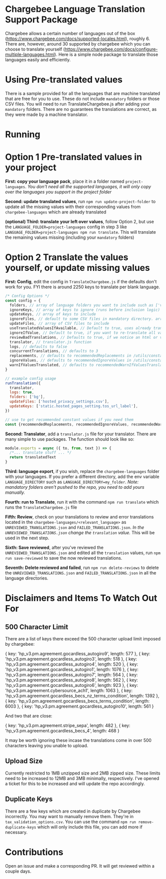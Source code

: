 # Chargebee Language Translation Support Package

Chargebee allows a certain number of languages out of the box (https://www.chargebee.com/docs/supported-locales.html), roughly 6. There are, however, around 30 supported by chargebee which you can choose to translate yourself (https://www.chargebee.com/docs/configure-multiple-languages.html). Here is a simple node package to translate those languages easily and efficiently.

# Using Pre-translated values

There is a sample provided for all the languages that are machine translated that are free for you to use. These do not include `mandatory` folders or those CSV files. You will need to run TranslateChargebee.js after adding your `mandatory` folders. There are no guarantees the translations are correct, as they were made by a machine translator.

# Running

# Option 1 Pre-translated values in your project

**First: copy your language pack**, place it in a folder named `project-languages`. _You don't need all the supported languages, it will only copy over the languages you support in the project folder_

**Second: update translated values**, run `npm run update-project-folder` to update all the missing values with their corresponding values from `chargebee-languages` which are already translated

**(optional) Third: translate your left over values**, follow Option 2, but use the `LANGUAGE_FOLDER=project-languages` config in step 3 like `LANGUAGE_FOLDER=project-languages npm run translate`. This will translate the remaining values missing (including your `mandatory` folders)

# Option 2 Translate the values yourself, or update missing values

**First: Config**, edit the config in `TranslateChargebee.js` if the defaults don't work for you. FYI there is around 2250 keys to translate per blank language.

```js
/* Config Options */
const config = {
  folders, // array of language folders you want to include such as ['vi', 'zh']
  ignoreKeys, // array of keys to ignore (runs before inclusion logic)
  updateKeys, // array of keys to include
  ignoreFiles, // default to some CSV files in mandatory directory. array of CSV files to ignore (runs before inclusion logic)
  updateFiles, // array of CSV files to include
  useTranslatedValuesIfAvailable, // Default to true, uses already translated value to avoid running translation fn() again
  ignoreIfValue, // Default to true, if you want to re-translate all values, set this to false
  reviewBadTranslations, // Defaults to true, if we notice an html or variable mishap, we will put in a separate review file
  translator, // translator.js function
  logs, // defaults to false
  concurrentTranslations, // defaults to 3
  replacements, // defaults to recommendedReplacements in /utils/constants, use this to replace text which may not translate well, i.e. { 'excl.': 'exclusive' }
  ignoreValues, // defaults to recommendedIgnoreValues in /utils/constants, use this to ignore text that shouldn't be translated like VAT or {0}
  warnIfValuesTranslated, // defaults to recommendedWarnIfValuesTranslated in /utils/constants, use to check text and translation counts match such as 3D or @$!%*#?&()
}

// example config usage
runTranslation({
  translator,
  logs: true,
  folders: ['bg'],
  updateFiles: ['hosted_privacy_settings.csv'],
  updateKeys: ['static.hosted_pages_setting.tos_url_label'],
})

// use to get recommended constant values if you need them
const {recommendedReplacements, recommendedIgnoreValues, recommendedWarnIfValuesTranslated} = require('./utils/constants)
```

**Second: Translator**, add a `translator.js` file for your translator. There are many simple to use packages. The function should look like so:

```js
module.exports = async ({ to, from, text }) => {
  /*... translate stuff ... */
  return translatedText
}
```

**Third: language export**, if you wish, replace the `chargebee-languages` folder with your languages. If you prefer a different directory, add the env variable `LANGUAGE_DIRECTORY` such as `LANGUAGE_DIRECTORY=my_folder`. _Note: mandatory folders aren't pushed to the repo, you need to add yours manually._

**Fourth: run to Translate**, run it with the command `npm run translate` which runs the `TranslateChargebee.js` file

**Fifth: Review**, check on your translations to review and error translations located in the `chargebee-languages/<relevant_language>` as `UNREVIEWED_TRANSLATIONS.json` and `FAILED_TRANSLATIONS.json`. _In the `UNREVIEWED_TRANSLATIONS.json` change the `translation` value._ This will be used in the next step.

**Sixth: Save reviewed**, after you've reviewed the `UNREVIEWED_TRANSLATIONS.json` and edited all the `translation` values, run `npm run save-reviewed` to save the now reviewed translations.

**Seventh: Delete reviewed and failed**, run `npm run delete-reviews` to delete the `UNREVIEWED_TRANSLATIONS.json` and `FAILED_TRANSLATIONS.json` in all the language directories.

# Disclaimers and Items To Watch Out For

## 500 Character Limit

There are a list of keys there exceed the 500 character upload limit imposed by chargebee:

{ key: 'hp_v3.pm.agreement.gocardless_autogiro9', length: 577 },
{ key: 'hp_v3.pm.agreement.gocardless_autogiro3', length: 518 },
{ key: 'hp_v3.pm.agreement.gocardless_autogiro4', length: 520 },
{ key: 'hp_v3.pm.agreement.gocardless_autogiro1', length: 1076 },
{ key: 'hp_v3.pm.agreement.gocardless_autogiro7', length: 564 },
{ key: 'hp_v3.pm.agreement.gocardless_autogiro8', length: 562 },
{ key: 'hp_v3.pm.agreement.gocardless_autogiro6', length: 923 },
{ key: 'hp_v3.pm.agreement.cybersource_ach1', length: 1063 },
{ key: 'hp_v3.pm.agreement.gocardless_becs_nz_terms_condition', length: 1392 },
{ key: 'hp_v3.pm.agreement.gocardless_becs_terms_condition', length: 6003 },
{ key: 'hp_v3.pm.agreement.gocardless_autogiro10', length: 561 }

And two that are close:

{ key: 'hp_v3.pm.agreement.stripe_sepa', length: 482 },
{ key: 'hp_v3.pm.agreement.gocardless_becs_4', length: 468 }

It may be worth ignoring these incase the translations come in over 500 characters leaving you unable to upload.

## Upload Size

Currently restricted to 1MB unzipped size and 2MB zipped size. These limits need to be increased to 12MB and 3MB minimally, respectively. I've opened a ticket for this to be increased and will update the repo accordingly.

## Duplicate Keys

There are a few keys which are created in duplicate by Chargebee incorrectly. You may want to manually remove them. They're in `tax_validation_options.csv`. You can use the command `npm run remove-duplicate-keys` which will only include this file, you can add more if necessary.

# Contributions

Open an issue and make a corresponding PR. It will get reviewed within a couple days.
